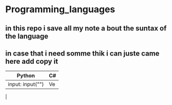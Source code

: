 # Programming_languages
## in this repo i save all my note a bout the suntax of the language 
## in case that i need somme thik i can juste came here add copy it
|Python|C#|
|------|------------|
|input: input("") |Ve|
|
